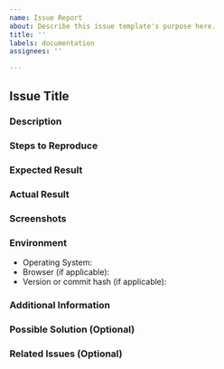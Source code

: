 ```yaml
---
name: Issue Report
about: Describe this issue template's purpose here.
title: ''
labels: documentation
assignees: ''

---
```


## Issue Title

[//]: # (Briefly summarize the issue in one or two sentences)

### Description

[//]: # (Provide a detailed description of the issue, including the expected behavior and the actual behavior.)

### Steps to Reproduce

[//]: # (List the steps to reproduce the issue. This could be a numbered list or bullet points.)

### Expected Result

[//]: # (Describe what you expect to happen after following the steps to reproduce.)

### Actual Result

[//]: # (Describe what actually happens after following the steps to reproduce.)

### Screenshots

[//]: # (If applicable, include screenshots that illustrate the issue.)

### Environment

[//]: # (Include information about your environment relevant to the issue. For example:)

- Operating System:
- Browser (if applicable):
- Version or commit hash (if applicable):

### Additional Information

[//]: # (Add any other relevant information about the issue here.)

### Possible Solution (Optional)

[//]: # (If you have any ideas on how to solve the issue, you can include them here.)

### Related Issues (Optional)

[//]: # (If this issue is related to or duplicates any existing issues, reference them here.)
